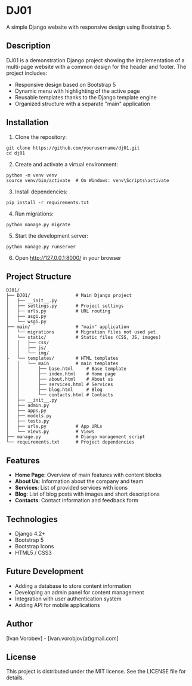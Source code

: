 # DJ01

A simple Django website with responsive design using Bootstrap 5.

## Description

DJ01 is a demonstration Django project showing the implementation of a multi-page website with a common design for the header and footer. The project includes:
- Responsive design based on Bootstrap 5
- Dynamic menu with highlighting of the active page
- Reusable templates thanks to the Django template engine
- Organized structure with a separate "main" application

## Installation

1. Clone the repository:
```
git clone https://github.com/yourusername/dj01.git
cd dj01
```

2. Create and activate a virtual environment:
```
python -m venv venv
source venv/bin/activate  # On Windows: venv\Scripts\activate
```

3. Install dependencies:
```
pip install -r requirements.txt
```

4. Run migrations:
```
python manage.py migrate
```

5. Start the development server:
```
python manage.py runserver
```

6. Open http://127.0.0.1:8000/ in your browser

## Project Structure

```
DJ01/
├── DJ01/                 # Main Django project
│   ├── __init__.py
│   ├── settings.py       # Project settings
│   ├── urls.py           # URL routing
│   ├── asgi.py
│   └── wsgi.py
├── main/                 # "main" application
│   └── migrations        # Migration files not used yet.
│   └── static/           # Static files (CSS, JS, images)
│   │   ├── css/
│   │   ├── js/
│   │   └── img/
├   └── templates/        # HTML templates
│   │   └── main          # main templates
│   │       ├── base.html     # Base template
│   │       ├── index.html    # Home page
│   │       ├── about.html    # About us
│   │       ├── services.html # Services
│   │       ├── blog.html     # Blog
│   │       └── contacts.html # Contacts
│   ├── __init__.py
│   ├── admin.py
│   ├── apps.py
│   ├── models.py
│   ├── tests.py
│   ├── urls.py           # App URLs
│   └── views.py          # Views
├── manage.py             # Django management script
└── requirements.txt      # Project dependencies
```

## Features

- **Home Page**: Overview of main features with content blocks
- **About Us**: Information about the company and team
- **Services**: List of provided services with icons
- **Blog**: List of blog posts with images and short descriptions
- **Contacts**: Contact information and feedback form

## Technologies

- Django 4.2+
- Bootstrap 5
- Bootstrap Icons
- HTML5 / CSS3

## Future Development

- Adding a database to store content information
- Developing an admin panel for content management
- Integration with user authentication system
- Adding API for mobile applications

## Author

[Ivan Vorobev] - [ivan.vorobjov(at)gmail.com]

## License

This project is distributed under the MIT license. See the LICENSE file for details.